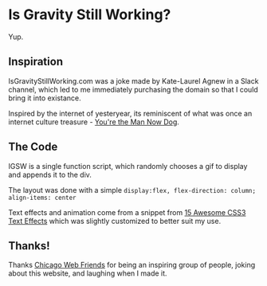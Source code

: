 # Is Gravity Still Working?

Yup.

## Inspiration

IsGravityStillWorking.com was a joke made by Kate-Laurel Agnew in a Slack channel, which led to me immediately purchasing the domain so that I could bring it into existance.

Inspired by the internet of yesteryear, its reminiscent of what was once an internet culture treasure - [You're the Man Now Dog](http://www.ytmnd.com).  

## The Code
IGSW is a single function script, which randomly chooses a gif to display and appends it to the div.

The layout was done with a simple `display:flex, flex-direction: column; align-items: center`

Text effects and animation come from a snippet from [15 Awesome CSS3 Text Effects](http://www.webappers.com/2015/09/03/15-awesome-css3-text-effects/) which was slightly customized to better suit my use.

## Thanks!
Thanks [Chicago Web Friends](http://www.chicagofriends.website/) for being an inspiring group of people, joking about this website, and laughing when I made it.
